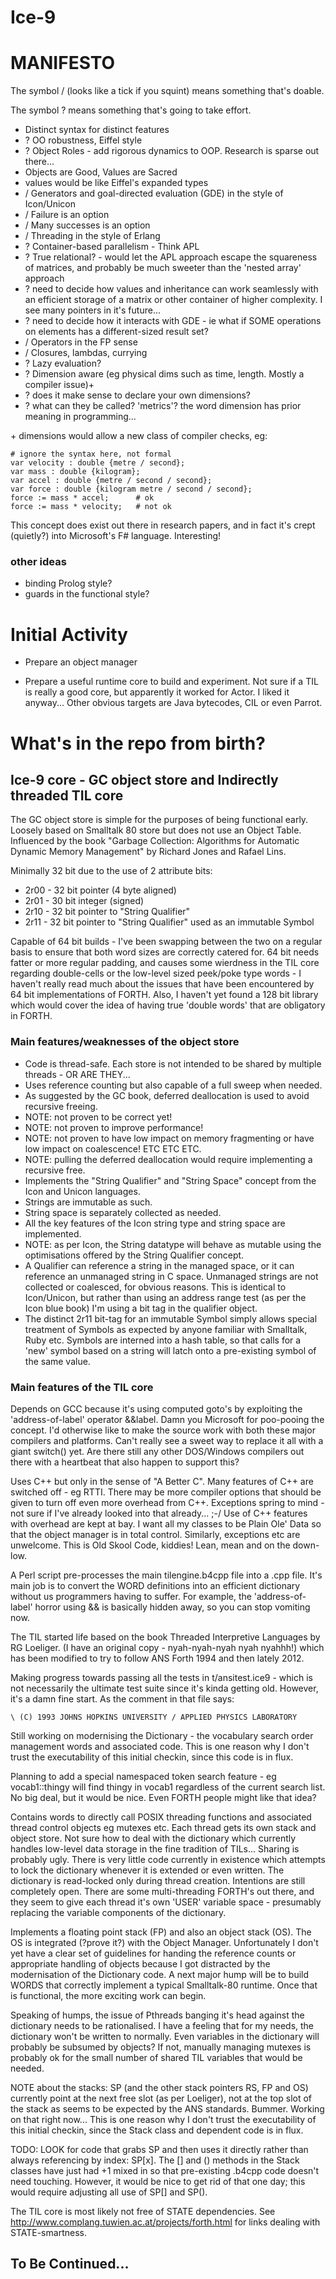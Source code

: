 Ice-9
=====

# MANIFESTO

The symbol / (looks like a tick if you squint) means something that's doable.

The symbol ? means something that's going to take effort.

* Distinct syntax for distinct features
* ? OO robustness, Eiffel style
 * ? Object Roles - add rigorous dynamics to OOP. Research is sparse out there...
* Objects are Good, Values are Sacred
 * values would be like Eiffel's expanded types
* / Generators and goal-directed evaluation (GDE) in the style of Icon/Unicon
 * / Failure is an option
 * / Many successes is an option
* / Threading in the style of Erlang
* ? Container-based parallelism - Think APL
 * ? True relational? - would let the APL approach escape the squareness of matrices, and probably be much sweeter than the 'nested array' approach
 * ? need to decide how values and inheritance can work seamlessly with an efficient storage of a matrix or other container of higher complexity. I see many pointers in it's future...
 * ? need to decide how it interacts with GDE - ie what if SOME operations on elements has a different-sized result set?
* / Operators in the FP sense
* / Closures, lambdas, currying
 * ? Lazy evaluation?
* ? Dimension aware (eg physical dims such as time, length. Mostly a compiler issue)+
 * ? does it make sense to declare your own dimensions?
 * ? what can they be called? 'metrics'? the word dimension has prior meaning in programming...

\+ dimensions would allow a new class of compiler checks, eg:

    # ignore the syntax here, not formal
    var velocity : double {metre / second};
    var mass : double {kilogram};
    var accel : double {metre / second / second};
    var force : double {kilogram metre / second / second};
    force := mass * accel;      # ok
    force := mass * velocity;   # not ok

This concept does exist out there in research papers, and in fact it's crept (quietly?) into Microsoft's F# language. Interesting!

### other ideas

* binding Prolog style?
* guards in the functional style?

# Initial Activity

* Prepare an object manager

* Prepare a useful runtime core to build and experiment. Not sure if a TIL is really a good core, but apparently it worked for Actor. I liked it anyway... Other obvious targets are Java bytecodes, CIL or even Parrot.

# What's in the repo from birth?

## Ice-9 core - GC object store and Indirectly threaded TIL core

The GC object store is simple for the purposes of being functional early. Loosely based on Smalltalk 80 store but does not use an Object Table. Influenced by the book "Garbage Collection: Algorithms for Automatic Dynamic Memory Management" by Richard Jones and Rafael Lins.

Minimally 32 bit due to the use of 2 attribute bits:

* 2r00 - 32 bit pointer (4 byte aligned)
* 2r01 - 30 bit integer (signed)
* 2r10 - 32 bit pointer to "String Qualifier"
* 2r11 - 32 bit pointer to "String Qualifier" used as an immutable Symbol

Capable of 64 bit builds - I've been swapping between the two on a regular basis to ensure that both word sizes are correctly catered for. 64 bit needs fatter or more regular padding, and causes some wierdness in the TIL core regarding double-cells or the low-level sized peek/poke type words - I haven't really read much about the issues that have been encountered by 64 bit implementations of FORTH. Also, I haven't yet found a 128 bit library which would cover the idea of having true 'double words' that are obligatory in FORTH.

### Main features/weaknesses of the object store

* Code is thread-safe. Each store is not intended to be shared by multiple threads - OR ARE THEY...
* Uses reference counting but also capable of a full sweep when needed.
* As suggested by the GC book, deferred deallocation is used to avoid recursive freeing.
 * NOTE: not proven to be correct yet!
 * NOTE: not proven to improve performance!
 * NOTE: not proven to have low impact on memory fragmenting or have low impact on coalescence! ETC ETC ETC.
 * NOTE: pulling the deferred deallocation would require implementing a recursive free.
* Implements the "String Qualifier" and "String Space" concept from the Icon and Unicon languages.
 * Strings are immutable as such.
 * String space is separately collected as needed.
 * All the key features of the Icon string type and string space are implemented.
 * NOTE: as per Icon, the String datatype will behave as mutable using the optimisations offered by the String Qualifier concept.
 * A Qualifier can reference a string in the managed space, or it can reference an unmanaged string in C space. Unmanaged strings are not collected or coalesced, for obvious reasons. This is identical to Icon/Unicon, but rather than using an address range test (as per the Icon blue book) I'm using a bit tag in the qualifier object.
* The distinct 2r11 bit-tag for an immutable Symbol simply allows special treatment of Symbols as expected by anyone familiar with Smalltalk, Ruby etc. Symbols are interned into a hash table, so that calls for a 'new' symbol based on a string will latch onto a pre-existing symbol of the same value.

### Main features of the TIL core

Depends on GCC because it's using computed goto's by exploiting the 'address-of-label' operator &&label. Damn you Microsoft for poo-pooing the concept. I'd otherwise like to make the source work with both these major compilers and platforms. Can't really see a sweet way to replace it all with a giant switch() yet. Are there still any other DOS/Windows compilers out there with a heartbeat that also happen to support this?

Uses C++ but only in the sense of "A Better C". Many features of C++ are switched off - eg RTTI. There may be more compiler options that should be given to turn off even more overhead from C++. Exceptions spring to mind - not sure if I've already looked into that already... ;-/ Use of C++ features with overhead are kept at bay. I want all my classes to be Plain Ole' Data so that the object manager is in total control. Similarly, exceptions etc are unwelcome. This is Old Skool Code, kiddies! Lean, mean and on the down-low.

A Perl script pre-processes the main tilengine.b4cpp file into a .cpp file. It's main job is to convert the WORD definitions into an efficient dictionary without us programmers having to suffer. For example, the 'address-of-label' horror using && is basically hidden away, so you can stop vomiting now.

The TIL started life based on the book Threaded Interpretive Languages by RG Loeliger. (I have an original copy - nyah-nyah-nyah nyah nyahhh!) which has been modified to try to follow ANS Forth 1994 and then lately 2012.

Making progress towards passing all the tests in t/ansitest.ice9 - which is not necessarily the ultimate test suite since it's kinda getting old. However, it's a damn fine start. As the comment in that file says:

    \ (C) 1993 JOHNS HOPKINS UNIVERSITY / APPLIED PHYSICS LABORATORY

Still working on modernising the Dictionary - the vocabulary search order management words and associated code. This is one reason why I don't trust the executability of this initial checkin, since this code is in flux.

Planning to add a special namespaced token search feature - eg vocab1::thingy will find thingy in vocab1 regardless of the current search list. No big deal, but it would be nice. Even FORTH people might like that idea?

Contains words to directly call POSIX threading functions and associated thread control objects eg mutexes etc. Each thread gets its own stack and object store. Not sure how to deal with the dictionary which currently handles low-level data storage in the fine tradition of TILs... Sharing is probably ugly. There is very little code currently in existence which attempts to lock the dictionary whenever it is extended or even written. The dictionary is read-locked only during thread creation. Intentions are still completely open. There are some multi-threading FORTH's out there, and they seem to give each thread it's own 'USER' variable space - presumably replacing the variable components of the dictionary.

Implements a floating point stack (FP) and also an object stack (OS). The OS is integrated (?prove it?) with the Object Manager. Unfortunately I don't yet have a clear set of guidelines for handing the reference counts or appropriate handling of objects because I got distracted by the modernisation of the Dictionary code. A next major hump will be to build WORDS that correctly implement a typical Smalltalk-80 runtime. Once that is functional, the more exciting work can begin.

Speaking of humps, the issue of Pthreads banging it's head against the dictionary needs to be rationalised. I have a feeling that for my needs, the dictionary won't be written to normally. Even variables in the dictionary will probably be subsumed by objects? If not, manually managing mutexes is probably ok for the small number of shared TIL variables that would be needed.

NOTE about the stacks: SP (and the other stack pointers RS, FP and OS) currently point at the next free slot (as per Loeliger), not at the top slot of the stack as seems to be expected by the ANS standards. Bummer. Working on that right now... This is one reason why I don't trust the executability of this initial checkin, since the Stack class and dependent code is in flux.

TODO: LOOK for code that grabs SP and then uses it directly rather than always referencing by index: SP[x]. The [] and () methods in the Stack classes have just had +1 mixed in so that pre-existing .b4cpp code doesn't need touching. However, it would be nice to get rid of that one day; this would require adjusting all use of SP[] and SP().

The TIL core is most likely not free of STATE dependencies. See http://www.complang.tuwien.ac.at/projects/forth.html for links dealing with STATE-smartness.

## To Be Continued...
